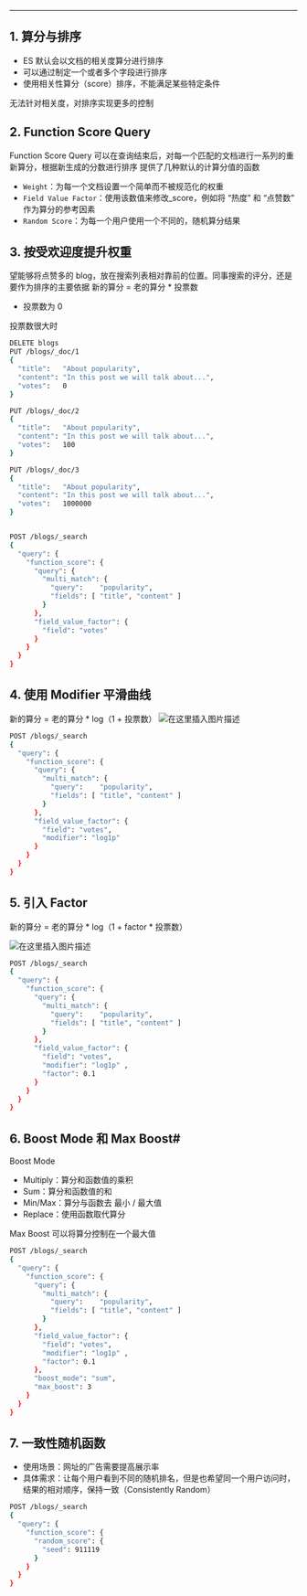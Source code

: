 

-----
## 1. 算分与排序

 - ES 默认会以文档的相关度算分进行排序
 - 可以通过制定一个或者多个字段进行排序
 - 使用相关性算分（score）排序，不能满足某些特定条件

无法针对相关度，对排序实现更多的控制

## 2. Function Score Query
Function Score Query
可以在查询结束后，对每一个匹配的文档进行一系列的重新算分，根据新生成的分数进行排序
提供了几种默认的计算分值的函数

 - `Weight`：为每一个文档设置一个简单而不被规范化的权重
 - `Field Value Factor`：使用该数值来修改_score，例如将 “热度” 和 “点赞数” 作为算分的参考因素
 - `Random Score`：为每一个用户使用一个不同的，随机算分结果


## 3. 按受欢迎度提升权重
望能够将点赞多的 blog，放在搜索列表相对靠前的位置。同事搜索的评分，还是要作为排序的主要依据
新的算分 = 老的算分 * 投票数

 - 投票数为 0

投票数很大时

```bash
DELETE blogs
PUT /blogs/_doc/1
{
  "title":   "About popularity",
  "content": "In this post we will talk about...",
  "votes":   0
}

PUT /blogs/_doc/2
{
  "title":   "About popularity",
  "content": "In this post we will talk about...",
  "votes":   100
}

PUT /blogs/_doc/3
{
  "title":   "About popularity",
  "content": "In this post we will talk about...",
  "votes":   1000000
}


POST /blogs/_search
{
  "query": {
    "function_score": {
      "query": {
        "multi_match": {
          "query":    "popularity",
          "fields": [ "title", "content" ]
        }
      },
      "field_value_factor": {
        "field": "votes"
      }
    }
  }
}
```
## 4. 使用 Modifier 平滑曲线
新的算分 = 老的算分 * log（1 + 投票数）
![在这里插入图片描述](https://i-blog.csdnimg.cn/blog_migrate/d6fc288c17e38fbe620d91d45bc89956.png)

```bash
POST /blogs/_search
{
  "query": {
    "function_score": {
      "query": {
        "multi_match": {
          "query":    "popularity",
          "fields": [ "title", "content" ]
        }
      },
      "field_value_factor": {
        "field": "votes",
        "modifier": "log1p"
      }
    }
  }
}
```

## 5. 引入 Factor

新的算分 = 老的算分 * log（1 + factor * 投票数）

![在这里插入图片描述](https://i-blog.csdnimg.cn/blog_migrate/a0354da5bb1e28d10ce4762373e1994a.png)

```bash
POST /blogs/_search
{
  "query": {
    "function_score": {
      "query": {
        "multi_match": {
          "query":    "popularity",
          "fields": [ "title", "content" ]
        }
      },
      "field_value_factor": {
        "field": "votes",
        "modifier": "log1p" ,
        "factor": 0.1
      }
    }
  }
}
```
## 6. Boost Mode 和 Max Boost#
Boost Mode

 - Multiply：算分和函数值的乘积
 - Sum：算分和函数值的和
 - Min/Max：算分与函数去 最小 / 最大值
 - Replace：使用函数取代算分
 
  Max Boost 可以将算分控制在一个最大值

```bash
POST /blogs/_search
{
  "query": {
    "function_score": {
      "query": {
        "multi_match": {
          "query":    "popularity",
          "fields": [ "title", "content" ]
        }
      },
      "field_value_factor": {
        "field": "votes",
        "modifier": "log1p" ,
        "factor": 0.1
      },
      "boost_mode": "sum",
      "max_boost": 3
    }
  }
}


```
## 7. 一致性随机函数

 - 使用场景：网址的广告需要提高展示率
 - 具体需求：让每个用户看到不同的随机排名，但是也希望同一个用户访问时，结果的相对顺序，保持一致（Consistently Random）

```bash
POST /blogs/_search
{
  "query": {
    "function_score": {
      "random_score": {
        "seed": 911119
      }
    }
  }
}
```

